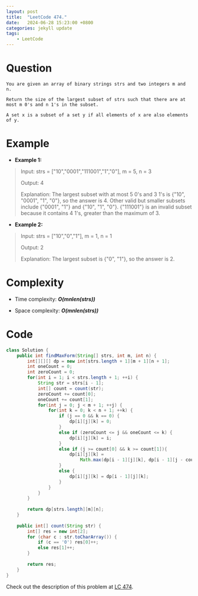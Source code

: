 ```yaml
---
layout: post
title:  "LeetCode 474."
date:   2024-06-28 15:23:00 +0800
categories: jekyll update
tags: 
    - LeetCode
---
```

# Question
```
You are given an array of binary strings strs and two integers m and n.

Return the size of the largest subset of strs such that there are at most m 0's and n 1's in the subset.

A set x is a subset of a set y if all elements of x are also elements of y.
```

# Example
- **Example 1:**
>Input: strs = ["10","0001","111001","1","0"], m = 5, n = 3
>
>Output: 4
>
>Explanation: The largest subset with at most 5 0's and 3 1's is {"10", "0001", "1", "0"}, so the answer is 4.
Other valid but smaller subsets include {"0001", "1"} and {"10", "1", "0"}.
{"111001"} is an invalid subset because it contains 4 1's, greater than the maximum of 3.
- **Example 2:**
>Input: strs = ["10","0","1"], m = 1, n = 1
>
>Output: 2
>
>Explanation: The largest subset is {"0", "1"}, so the answer is 2.

# Complexity
- Time complexity: ***O(mnlen(strs))***

- Space complexity: ***O(mnlen(strs))***

# Code
```java
class Solution {
    public int findMaxForm(String[] strs, int m, int n) {
        int[][][] dp = new int[strs.length + 1][m + 1][n + 1];
        int oneCount = 0;
        int zeroCount = 0;
        for(int i = 1; i < strs.length + 1; ++i) {
            String str = strs[i - 1];
            int[] count = count(str);
            zeroCount += count[0];
            oneCount += count[1];
            for(int j = 0; j < m + 1; ++j) {
                for(int k = 0; k < n + 1; ++k) {
                    if (j == 0 && k == 0) {
                        dp[i][j][k] = 0;
                    }
                    else if (zeroCount <= j && oneCount <= k) {
                        dp[i][j][k] = i;
                    }
                    else if (j >= count[0] && k >= count[1]){
                        dp[i][j][k] = 
                            Math.max(dp[i - 1][j][k], dp[i - 1][j - count[0]][k - count[1]] + 1);
                    }
                    else {
                        dp[i][j][k] = dp[i - 1][j][k];
                    }
                } 
            }   
        }
        
        return dp[strs.length][m][n];
    }
    
    public int[] count(String str) {
        int[] res = new int[2];
        for (char c : str.toCharArray()) {
            if (c == '0') res[0]++;
            else res[1]++;
        }
        
        return res;
    }
}
```

Check out the description of this problem at [LC 474][LC-474].

[LC-474]: https://leetcode.com/problems/ones-and-zeroes/description/
